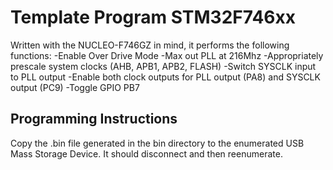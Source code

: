# Template Program STM32F746xx
Written with the NUCLEO-F746GZ in mind, it performs the following functions:
-Enable Over Drive Mode
-Max out PLL at 216Mhz
-Appropriately prescale system clocks (AHB, APB1, APB2, FLASH)
-Switch SYSCLK input to PLL output
-Enable both clock outputs for PLL output (PA8) and SYSCLK output (PC9)
-Toggle GPIO PB7

## Programming Instructions
Copy the .bin file generated in the bin directory to the enumerated USB Mass Storage Device. It should disconnect and then reenumerate.
